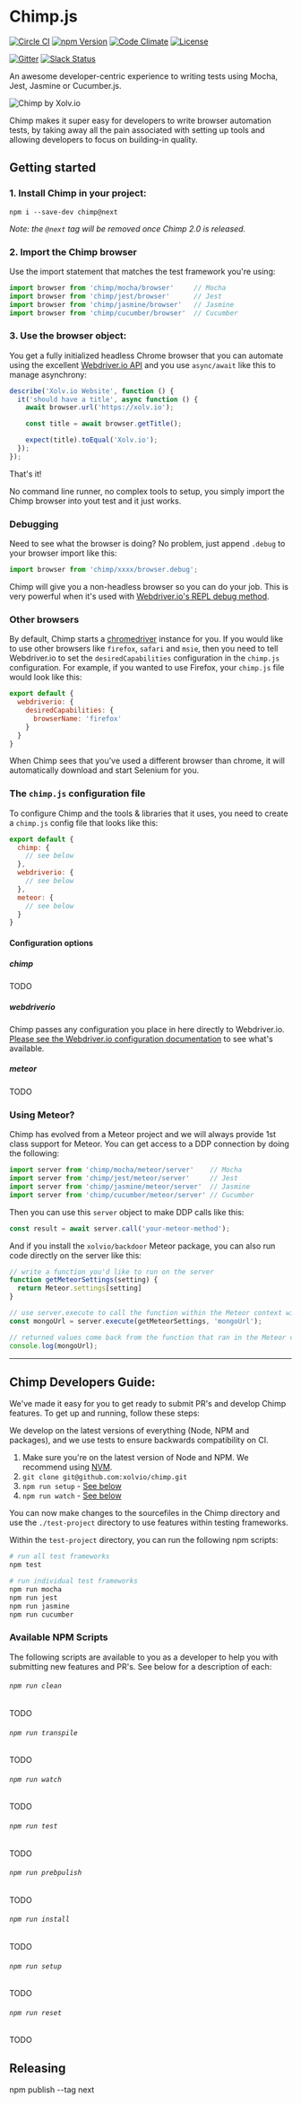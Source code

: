 # Chimp.js
[![Circle CI](https://circleci.com/gh/xolvio/chimp.svg?style=shield&circle-token=:circle-token)](https://circleci.com/gh/xolvio/chimp) [![npm Version](https://img.shields.io/npm/dm/chimp.svg)](https://www.npmjs.com/package/chimp) [![Code Climate](https://codeclimate.com/github/xolvio/chimp/badges/gpa.svg)](https://codeclimate.com/github/xolvio/chimp) [![License](https://img.shields.io/npm/l/chimp.svg)](https://www.npmjs.com/package/chimp) 

[![Gitter](https://img.shields.io/gitter/room/xolvio/chimp.svg)](https://gitter.im/xolvio/chimp)  [![Slack Status](http://community.xolv.io/badge.svg)](http://community.xolv.io)


An awesome developer-centric experience to writing tests using Mocha, Jest, Jasmine or Cucumber.js.

![Chimp by Xolv.io](./images/logo.png?raw=true)

Chimp makes it super easy for developers to write browser automation tests, by taking away all the pain associated with setting up tools and allowing developers to focus on building-in quality.


## Getting started
### 1. Install Chimp in your project:

```
npm i --save-dev chimp@next 
```
*Note: the `@next` tag will be removed once Chimp 2.0 is released.*

### 2. Import the Chimp browser
Use the import statement that matches the test framework you're using: 
```javascript
import browser from 'chimp/mocha/browser'     // Mocha
import browser from 'chimp/jest/browser'      // Jest
import browser from 'chimp/jasmine/browser'   // Jasmine   
import browser from 'chimp/cucumber/browser'  // Cucumber
```

### 3. Use the browser object:
You get a fully initialized headless Chrome browser that you can automate using the excellent [Webdriver.io API](http://webdriver.io/api.html) and you use `async/await` like this to manage asynchrony: 

```javascript
describe('Xolv.io Website', function () {
  it('should have a title', async function () {
    await browser.url('https://xolv.io');

    const title = await browser.getTitle();

    expect(title).toEqual('Xolv.io');
  });
});
```

That's it! 

No command line runner, no complex tools to setup, you simply import the Chimp browser into yout test and it just works.

### Debugging
Need to see what the browser is doing? No problem, just append `.debug` to your browser import like this:

```javascript
import browser from 'chimp/xxxx/browser.debug';
````

Chimp will give you a non-headless browser so you can do your job. This is very powerful when it's used with [Webdriver.io's REPL debug method](http://webdriver.io/api/utility/debug.html).

### Other browsers
By default, Chimp starts a [chromedriver](https://sites.google.com/a/chromium.org/chromedriver/) instance for you. If you would like to use other browsers like `firefox`, `safari` and `msie`, then you need to tell Webdriver.io to set the `desiredCapabilities` configuration in the `chimp.js` configuration. For example, if you wanted to use Firefox, your `chimp.js` file would look like this:
```javascript
export default {
  webdriverio: {
    desiredCapabilities: {
      browserName: 'firefox'
    }
  }
}
```

When Chimp sees that you've used a different browser than chrome, it will automatically download and start Selenium for you. 

### The `chimp.js` configuration file
To configure Chimp and the tools & libraries that it uses, you need to create a `chimp.js` config file that looks like this:
```javascript
export default {
  chimp: {
    // see below
  },
  webdriverio: {
    // see below
  },
  meteor: {
    // see below
  }
}
```

#### Configuration options
##### chimp
TODO

##### webdriverio
Chimp passes any configuration you place in here directly to Webdriver.io. [Please see the Webdriver.io configuration documentation](http://webdriver.io/guide/getstarted/configuration.html) to see what's available.

##### meteor
TODO

### Using Meteor?
Chimp has evolved from a Meteor project and we will always provide 1st class support for Meteor. You can get access to a DDP connection by doing the following:

```javascript
import server from 'chimp/mocha/meteor/server'    // Mocha
import server from 'chimp/jest/meteor/server'     // Jest
import server from 'chimp/jasmine/meteor/server'  // Jasmine
import server from 'chimp/cucumber/meteor/server' // Cucumber
``` 

Then you can use this `server` object to make DDP calls like this:

```javascript
const result = await server.call('your-meteor-method');
```

And if you install the `xolvio/backdoor` Meteor package, you can also run code directly on the server like this:
```javascript
// write a function you'd like to run on the server
function getMeteorSettings(setting) {
  return Meteor.settings[setting]
}

// use server.execute to call the function within the Meteor context with parameters if needed
const mongoUrl = server.execute(getMeteorSettings, 'mongoUrl');

// returned values come back from the function that ran in the Meteor context
console.log(mongoUrl);
```

---

## Chimp Developers Guide:
We've made it easy for you to get ready to submit PR's and develop Chimp features. To get up and running, follow these steps:

We develop on the latest versions of everything (Node, NPM and packages), and we use tests to ensure backwards compatibility on CI.

1. Make sure you're on the latest version of Node and NPM. We recommend using [NVM](https://github.com/creationix/nvm).
2. `git clone git@github.com:xolvio/chimp.git` 
3. `npm run setup` - [See below](#npm-run-setup`) 
4. `npm run watch` - [See below](#npm-run-watch`)

You can now make changes to the sourcefiles in the Chimp directory and use the `./test-project` directory to use features within testing frameworks. 

Within the `test-project` directory, you can run the following npm scripts:
```bash
# run all test frameworks
npm test

# run individual test frameworks
npm run mocha
npm run jest
npm run jasmine
npm run cucumber
```

### Available NPM Scripts
The following scripts are available to you as a developer to help you with submitting new features and PR's. See below for a description of each:

###### `npm run clean`
TODO 

###### `npm run transpile`
TODO 

###### `npm run watch`
TODO 

###### `npm run test`
TODO 

###### `npm run prebpulish`
TODO 

###### `npm run install`
TODO 

###### `npm run setup`
TODO 

###### `npm run reset`
TODO 


## Releasing
npm publish --tag next


